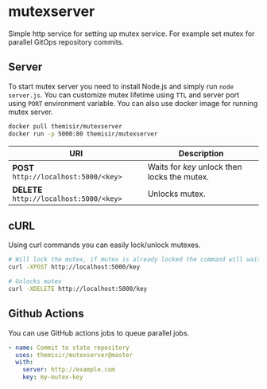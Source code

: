 # mutexserver
Simple http service for setting up mutex service. For example set mutex for parallel GitOps repository commits.

## Server

To start mutex server you need to install Node.js and simply run `node server.js`. You can customize mutex lifetime using `TTL` and server port using `PORT` environment variable. You can also use docker image for running mutex server.

```sh
docker pull themisir/mutexserver
docker run -p 5000:80 themisir/mutexserver
```

| URI                 | Description                                  |
|---------------------|----------------------------------------------|
| **POST** `http://localhost:5000/<key>`   | Waits for _key_ unlock then locks the mutex. |
| **DELETE** `http://localhost:5000/<key>` | Unlocks mutex.                               |

## cURL

Using curl commands you can easily lock/unlock mutexes.

```sh
# Will lock the mutex, if mutex is already locked the command will wait until mutex becomes unlocked
curl -XPOST http://localhost:5000/key

# Unlocks mutex
curl -XDELETE http://localhost:5000/key
```

## Github Actions

You can use GitHub actions jobs to queue parallel jobs.

```yaml
- name: Commit to state repository
  uses: themisir/mutexserver@master
  with:
    server: http://example.com
    key: my-mutex-key
```